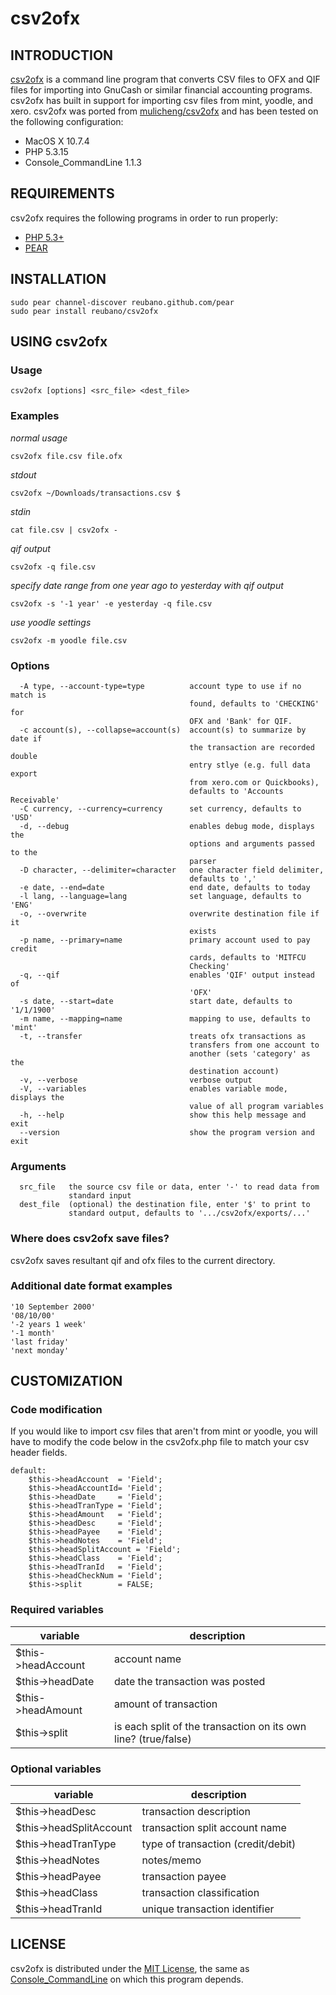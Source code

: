 # csv2ofx

## INTRODUCTION

[csv2ofx](http://github.com/reubano/csv2ofx) is a command line program that converts CSV files to OFX and QIF files for importing into GnuCash or similar financial accounting programs. csv2ofx has built in support for importing csv files from mint, yoodle, and xero. csv2ofx was ported from [mulicheng/csv2ofx](http://github.com/mulicheng/csv2ofx) and has been tested on the following configuration:

* MacOS X 10.7.4
* PHP 5.3.15
* Console_CommandLine 1.1.3

## REQUIREMENTS

csv2ofx requires the following programs in order to run properly:

* [PHP 5.3+](http://pear.php.net/manual/en/installation.php)
* [PEAR](http://us2.php.net/downloads.php)

## INSTALLATION

	sudo pear channel-discover reubano.github.com/pear
	sudo pear install reubano/csv2ofx

## USING csv2ofx
### Usage
	csv2ofx [options] <src_file> <dest_file>

### Examples

_normal usage_

	csv2ofx file.csv file.ofx

_stdout_

	csv2ofx ~/Downloads/transactions.csv $

_stdin_

	cat file.csv | csv2ofx -

_qif output_

	csv2ofx -q file.csv

_specify date range from one year ago to yesterday with qif output_

	csv2ofx -s '-1 year' -e yesterday -q file.csv

_use yoodle settings_

	csv2ofx -m yoodle file.csv

### Options
	  -A type, --account-type=type          account type to use if no match is
	                                        found, defaults to 'CHECKING' for
	                                        OFX and 'Bank' for QIF.
	  -c account(s), --collapse=account(s)  account(s) to summarize by date if
	                                        the transaction are recorded double
	                                        entry stlye (e.g. full data export
	                                        from xero.com or Quickbooks),
	                                        defaults to 'Accounts Receivable'
	  -C currency, --currency=currency      set currency, defaults to 'USD'
	  -d, --debug                           enables debug mode, displays the
	                                        options and arguments passed to the
	                                        parser
	  -D character, --delimiter=character   one character field delimiter,
	                                        defaults to ','
	  -e date, --end=date                   end date, defaults to today
	  -l lang, --language=lang              set language, defaults to 'ENG'
	  -o, --overwrite                       overwrite destination file if it
	                                        exists
	  -p name, --primary=name               primary account used to pay credit
	                                        cards, defaults to 'MITFCU
	                                        Checking'
	  -q, --qif                             enables 'QIF' output instead of
	                                        'OFX'
	  -s date, --start=date                 start date, defaults to '1/1/1900'
	  -m name, --mapping=name               mapping to use, defaults to 'mint'
	  -t, --transfer                        treats ofx transactions as
	                                        transfers from one account to
	                                        another (sets 'category' as the
	                                        destination account)
	  -v, --verbose                         verbose output
	  -V, --variables                       enables variable mode, displays the
	                                        value of all program variables
	  -h, --help                            show this help message and exit
	  --version                             show the program version and exit

### Arguments
	  src_file   the source csv file or data, enter '-' to read data from
	             standard input
	  dest_file  (optional) the destination file, enter '$' to print to
	             standard output, defaults to '.../csv2ofx/exports/...'

### Where does csv2ofx save files?

csv2ofx saves resultant qif and ofx files to the current directory.

### Additional date format examples

	'10 September 2000'
	'08/10/00'
	'-2 years 1 week'
	'-1 month'
	'last friday'
	'next monday'

## CUSTOMIZATION

### Code modification

If you would like to import csv files that aren't from mint or yoodle, you will have to modify the code below in the csv2ofx.php file to match your csv header fields.

	default:
		$this->headAccount	= 'Field';
		$this->headAccountId= 'Field';
		$this->headDate 	= 'Field';
		$this->headTranType = 'Field';
		$this->headAmount 	= 'Field';
		$this->headDesc 	= 'Field';
		$this->headPayee 	= 'Field';
		$this->headNotes 	= 'Field';
		$this->headSplitAccount = 'Field';
		$this->headClass 	= 'Field';
		$this->headTranId 	= 'Field';
		$this->headCheckNum = 'Field';
		$this->split		= FALSE;

### Required variables

variable				| description
---------------------	| -------------
$this->headAccount		| account name
$this->headDate			| date the transaction was posted
$this->headAmount		| amount of transaction
$this->split			| is each split of the transaction on its own line? (true/false)

### Optional variables

variable				| description
---------------------	| -------------
$this->headDesc			| transaction description
$this->headSplitAccount	| transaction split account name
$this->headTranType		| type of transaction (credit/debit)
$this->headNotes		| notes/memo
$this->headPayee		| transaction payee
$this->headClass		| transaction classification
$this->headTranId		| unique transaction identifier

## LICENSE

csv2ofx is distributed under the [MIT License](http://opensource.org/licenses/mit-license.php), the same as [Console_CommandLine](http://pear.php.net/package/Console_CommandLine/) on which this program depends.
